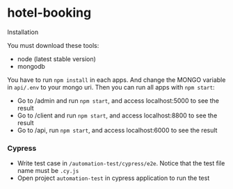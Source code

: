 # hotel-booking

Installation

You must download these tools:
- node (latest stable version)
- mongodb

You have to run `npm install` in each apps. And change the MONGO variable in `api/.env` to your mongo uri. 
Then you can run all apps with `npm start`:

- Go to /admin and run `npm start`, and access localhost:5000 to see the result
- Go to /client and run `npm start`, and access localhost:8800 to see the result
- Go to /api, run `npm start`, and access localhost:6000 to see the result

### Cypress
- Write test case in `/automation-test/cypress/e2e`. Notice that the test file name must be `.cy.js`
- Open project `automation-test` in cypress application to run the test
